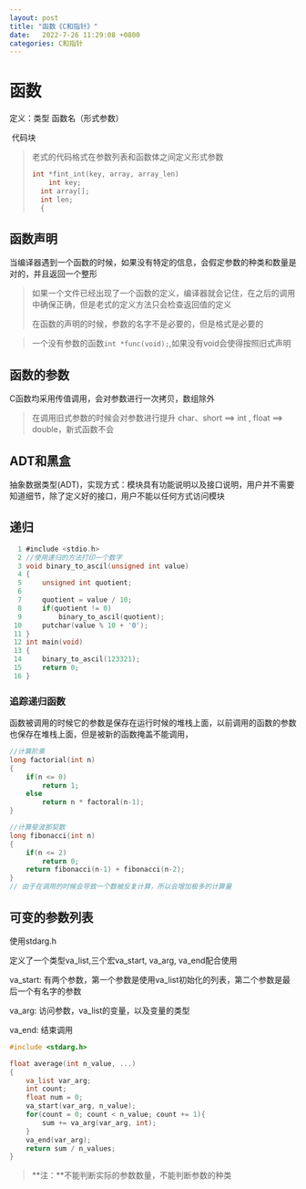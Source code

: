 ```yaml
---
layout: post
title: "函数《C和指针》"  
date:   2022-7-26 11:29:08 +0800
categories: C和指针
---
```


# 函数

定义：类型 函数名（形式参数）

​		  代码块

> 老式的代码格式在参数列表和函数体之间定义形式参数
>
> ```C
> int *fint_int(key, array, array_len)
>     int key;
> 	int array[];
> 	int len;
> 	{
> ```
>
> 

## 函数声明

当编译器遇到一个函数的时候，如果没有特定的信息，会假定参数的种类和数量是对的，并且返回一个整形

> 如果一个文件已经出现了一个函数的定义，编译器就会记住，在之后的调用中确保正确，但是老式的定义方法只会检查返回值的定义
>
> 在函数的声明的时候，参数的名字不是必要的，但是格式是必要的

> 一个没有参数的函数```int *func(void);```,如果没有void会使得按照旧式声明

## 函数的参数

C函数均采用传值调用，会对参数进行一次拷贝，数组除外

> 在调用旧式参数的时候会对参数进行提升 char、short ==> int , float ==> double，新式函数不会

## ADT和黑盒

抽象数据类型(ADT)，实现方式：模块具有功能说明以及接口说明，用户并不需要知道细节，除了定义好的接口，用户不能以任何方式访问模块

## 递归

```C
  1 #include <stdio.h>                                                                    
  2 //使用递归的方法打印一个数字
  3 void binary_to_ascil(unsigned int value)
  4 {
  5     unsigned int quotient;
  6 
  7     quotient = value / 10;
  8     if(quotient != 0)
  9         binary_to_ascil(quotient);
 10     putchar(value % 10 + '0');
 11 }
 12 int main(void)
 13 {
 14     binary_to_ascil(123321);
 15     return 0;
 16 }

```

### 追踪递归函数

函数被调用的时候它的参数是保存在运行时候的堆栈上面，以前调用的函数的参数也保存在堆栈上面，但是被新的函数掩盖不能调用，

```C
//计算阶乘
long factorial(int n)
{
    if(n <= 0)
        return 1;
	else
        return n * factoral(n-1);
}
```

```C
//计算斐波那契数
long fibonacci(int n)
{
    if(n <= 2)
    	return 0;
    return fibonacci(n-1) + fibonacci(n-2);
}
// 由于在调用的时候会导致一个数被反复计算，所以会增加极多的计算量
```

## 可变的参数列表

使用stdarg.h

定义了一个类型va_list,三个宏va_start, va_arg, va_end配合使用

va_start: 有两个参数，第一个参数是使用va_list初始化的列表，第二个参数是最后一个有名字的参数

va_arg: 访问参数，va_list的变量，以及变量的类型

va_end: 结束调用

```C
#include <stdarg.h>

float average(int n_value, ...)
{
	va_list var_arg;
    int count;
    float num = 0;
    va_start(var_arg, n_value);
    for(count = 0; count < n_value; count += 1){
        sum += va_arg(var_arg, int);
    }
    va_end(var_arg);
    return sum / n_values;
}
```

> **注：**不能判断实际的参数数量，不能判断参数的种类






